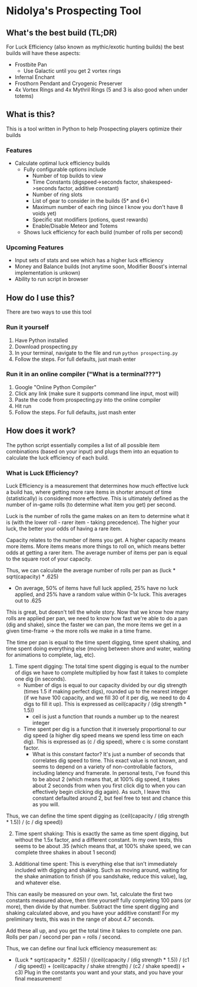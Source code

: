 # Nidolya's Prospecting Tool

## What's the best build (TL;DR)
For Luck Efficiency (also known as mythic/exotic hunting builds) the best builds will have these aspects:
* Frostbite Pan
  * Use Galactic until you get 2 vortex rings
* Infernal Enchant
* Frosthorn Pendant and Cryogenic Preserver
* 4x Vortex Rings and 4x Mythril Rings (5 and 3 is also good when under totems)

## What is this?
This is a tool written in Python to help Prospecting players optimize their builds

### Features
* Calculate optimal luck efficiency builds
  * Fully configurable options include
    * Number of top builds to view
    * Time Constants (digspeed->seconds factor, shakespeed->seconds factor, additive constant)
    * Number of ring slots
    * List of gear to consider in the builds (5* and 6*)
    * Maximum number of each ring (since I know you don't have 8 voids yet)
    * Specific stat modifiers (potions, quest rewards)
    * Enable/Disable Meteor and Totems
  * Shows luck efficiency for each build (number of rolls per second)

### Upcoming Features
* Input sets of stats and see which has a higher luck efficiency
* Money and Balance builds (not anytime soon, Modifier Boost's internal implementation is unkown)
* Ability to run script in browser

## How do I use this?
There are two ways to use this tool

### Run it yourself
1. Have Python installed
2. Download prospecting.py
3. In your terminal, navigate to the file and run `python prospecting.py`
4. Follow the steps. For full defaults, just mash enter

### Run it in an online compiler ("What is a terminal???")
1. Google "Online Python Compiler"
2. Click any link (make sure it supports command line input, most will)
3. Paste the code from prospecting.py into the online compiler
4. Hit run
5. Follow the steps. For full defaults, just mash enter

## How does it work?
The python script essentially compiles a list of all possible item combinations (based on your input) and plugs them into an equation to calculate the luck efficiency of each build.

### What is Luck Efficiency?
Luck Efficiency is a measurement that determines how much effective luck a build has, where getting more rare items in  shorter amount of time (statistically) is considered more effective. This is ultimately defined as the number of in-game rolls (to determine what item you get) per second.

Luck is the number of rolls the game makes on an item to determine what it is (with the lower roll - rarer item - taking precedence). The higher your luck, the better your odds of having a rare item.

Capacity relates to the number of items you get. A higher capacity means more items. More items means more things to roll on, which means better odds at getting a rarer item. The average number of items per pan is equal to the square root of your capacity.

Thus, we can calculate the average number of rolls per pan as (luck * sqrt(capacity) * .625)
* On average, 50% of items have full luck applied, 25% have no luck applied, and 25% have a random value within 0-1x luck. This averages out to .625

This is great, but doesn't tell the whole story. Now that we know how many rolls are applied per pan, we need to know how fast we're able to do a pan (dig and shake), since the faster we can pan, the more items we get in a given time-frame -> the more rolls we make in a time frame.

The time per pan is equal to the time spent digging, time spent shaking, and time spent doing everything else (moving between shore and water, waiting for animations to complete, lag, etc).

1. Time spent digging:
  The total time spent digging is equal to the number of digs we have to complete multiplied by how fast it takes to complete one dig (in seconds).
    * Number of digs is equal to our capacity divided by our dig strength (times 1.5 if making perfect digs), rounded up to the nearest integer (if we have 100 capacity, and we fill 30 of it per dig, we need to do 4 digs to fill it up). This is expressed as ceil(capacity / (dig strength * 1.5)) 
        * ceil is just a function that rounds a number up to the nearest integer
    * Time spent per dig is a function that it inversely proportional to our dig speed (a higher dig speed means we spend less time on each dig). This is expressed as (c / dig speed), where c is some constant factor.
        * What is this constant factor? It's just a number of seconds that correlates dig speed to time. This exact value is not known, and seems to depend on a variety of non-controllable factors, including latency and framerate. In personal tests, I've found this to be about 2 (which means that, at 100% dig speed, it takes about 2 seconds from when you first click dig to when you can effectively begin clicking dig again). As such, I leave this constant defaulted around 2, but feel free to test and chance this as you will.
  
  Thus, we can define the time spent digging as (ceil(capacity / (dig strength * 1.5)) / (c / dig speed))

2. Time spent shaking:
  This is exactly the same as time spent digging, but without the 1.5x factor, and a different constant. In my own tests, this seems to be about .35 (which means that, at 100% shake speed, we can complete three shakes in about 1 second)

3. Additional time spent:
  This is everything else that isn't immediately included with digging and shaking. Such as moving around, waiting for the shake animation to finish (if you sandshake, reduce this value), lag, and whatever else.

  This can easily be measured on your own. 1st, calculate the first two constants measured above, then time yourself fully completing 100 pans (or more), then divide by that number. Subtract the time spent digging and shaking calculated above, and you have your additive constant! For my preliminary tests, this was in the range of about 4.7 seconds.

Add these all up, and you get the total time it takes to complete one pan. Rolls per pan / second per pan = rolls / second.

Thus, we can define our final luck efficiency measurement as:
* (Luck * sqrt(capacity * .625)) / ((ceil(capacity / (dig strength * 1.5)) / (c1 / dig speed)) + (ceil(capacity / shake strength) / (c2 / shake speed)) + c3)
Plug in the constants you want and your stats, and you have your final measurement!
